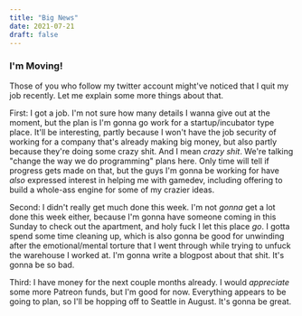 ```yaml
---
title: "Big News"
date: 2021-07-21
draft: false
---
```


### I'm Moving!

Those of you who follow my twitter account might've noticed that I quit my job recently. Let me explain some more things about that.

First: I got a job. I'm not sure how many details I wanna give out at the moment, but the plan is I'm gonna go work for a startup/incubator type place. It'll be interesting, partly because I won't have the job security of working for a company that's already making big money, but also partly because they're doing some crazy shit. And I mean *crazy shit*. We're talking "change the way we do programming" plans here. Only time will tell if progress gets made on that, but the guys I'm gonna be working for have *also* expressed interest in helping me with gamedev, including offering to build a whole-ass engine for some of my crazier ideas.

Second: I didn't really get much done this week. I'm not *gonna* get a lot done this week either, because I'm gonna have someone coming in this Sunday to check out the apartment, and holy fuck I let this place *go*. I gotta spend some time cleaning up, which is also gonna be good for unwinding after the emotional/mental torture that I went through while trying to unfuck the warehouse I worked at. I'm gonna write a blogpost about that shit. It's gonna be so bad.

Third: I have money for the next couple months already. I would *appreciate* some more Patreon funds, but I'm good for now. Everything appears to be going to plan, so I'll be hopping off to Seattle in August. It's gonna be great.

